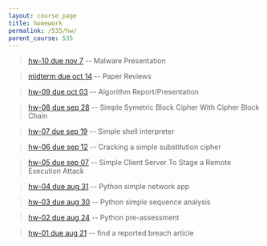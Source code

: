 ```yaml
---
layout: course_page
title: homework
permalink: /535/hw/
parent_course: 535
---
```


> [hw-10 due nov 7](/535/hw10/) -- Malware Presentation

> [midterm due oct 14](/535/midterm/) -- Paper Reviews

> [hw-09 due oct 03](/535/hw9/) -- Algorithm Report/Presentation

> [hw-08 due sep 28](/535/hw8/) -- Simple Symetric Block Cipher With Cipher Block Chain

> [hw-07 due sep 19](/535/hw7/) -- Simple shell interpreter

> [hw-06 due sep 12](/535/hw6/) -- Cracking a simple substitution cipher

> [hw-05 due sep 07](/535/hw5/) -- Simple Client Server To Stage a Remote Execution Attack

> [hw-04 due aug 31](/535/hw4/) -- Python simple network app

> [hw-03 due aug 30](/535/hw3/) -- Python simple sequence analysis

> [hw-02 due aug 24](/535/hw2/) -- Python pre-assessment

> [hw-01 due aug 21](/535/hw1/) -- find a reported breach article
